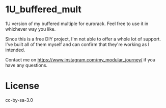 # 1U_buffered_mult
1U version of my buffered multiple for eurorack.
Feel free to use it in whichever way you like.


Since this is a free DIY project, I'm not able to offer a whole lot of support. 
I've built all of them myself and can confirm that they're working as I intended.

Contact me on https://www.instagram.com/my_modular_journey/ if you have any questions. 


# License
cc-by-sa-3.0
